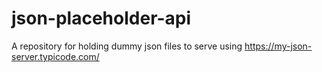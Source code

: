 # json-placeholder-api
A repository for holding dummy json files to serve using  https://my-json-server.typicode.com/
